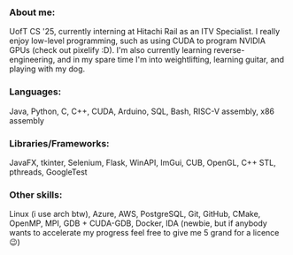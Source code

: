 ### About me:
UofT CS '25, currently interning at Hitachi Rail as an ITV Specialist. I really enjoy low-level programming, such as using CUDA to program NVIDIA GPUs (check out pixelify :D). I'm also currently learning reverse-engineering, and in my spare time I'm into weightlifting, learning guitar, and playing with my dog.
### Languages: 
Java, Python, C, C++, CUDA, Arduino, SQL, Bash, RISC-V assembly, x86 assembly
### Libraries/Frameworks: 
JavaFX, tkinter, Selenium, Flask, WinAPI, ImGui, CUB, OpenGL, C++ STL, pthreads, GoogleTest
### Other skills: 
Linux (i use arch btw), Azure, AWS, PostgreSQL, Git, GitHub, CMake, OpenMP, MPI, GDB + CUDA-GDB, Docker, IDA (newbie, but if anybody wants to accelerate my progress feel free to give me 5 grand for a licence 😉)

